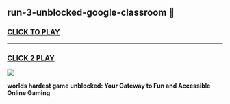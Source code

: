 
## run-3-unblocked-google-classroom 👋
<h3>
<a href="https://premium.freeplayer.one?title=run-3-unblocked-google-classroom&ref=14F">CLICK TO PLAY</a></h3>
<hr>

<h3>
<a href="https://premium.freeplayer.one?title=run-3-unblocked-google-classroom&ref=14F">CLICK 2 PLAY</a>
  
</h3>

<a href="https://premium.freeplayer.one?title=run-3-unblocked-google-classroom&ref=12F/"><img src="https://clearcache.store/games.png"></a>


**worlds hardest game unblocked: Your Gateway to Fun and Accessible Online Gaming**
